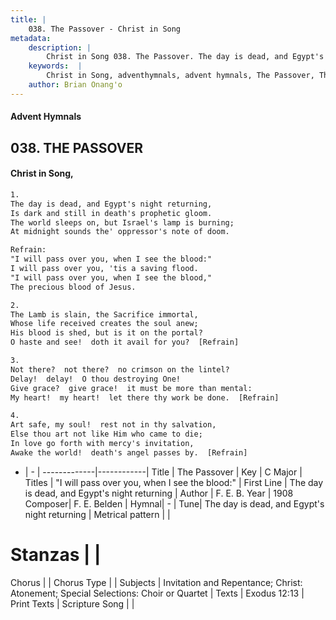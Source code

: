 ```yaml
---
title: |
    038. The Passover - Christ in Song
metadata:
    description: |
        Christ in Song 038. The Passover. The day is dead, and Egypt's night returning, Is dark and still in death's prophetic gloom. The world sleeps on, but Israel's lamp is burning; At midnight sounds the' oppressor's note of doom. 
    keywords:  |
        Christ in Song, adventhymnals, advent hymnals, The Passover, The day is dead, and Egypt's night returning. "I will pass over you, when I see the blood:"
    author: Brian Onang'o
---
```


#### Advent Hymnals
## 038. THE PASSOVER
####  Christ in Song,

```txt
1.
The day is dead, and Egypt's night returning,
Is dark and still in death's prophetic gloom.
The world sleeps on, but Israel's lamp is burning;
At midnight sounds the' oppressor's note of doom.

Refrain:
"I will pass over you, when I see the blood:"
I will pass over you, 'tis a saving flood.
"I will pass over you, when I see the blood,"
The precious blood of Jesus. 

2.
The Lamb is slain, the Sacrifice immortal,
Whose life received creates the soul anew;
His blood is shed, but is it on the portal?
O haste and see!  doth it avail for you?  [Refrain]

3.
Not there?  not there?  no crimson on the lintel?
Delay!  delay!  O thou destroying One!
Give grace?  give grace!  it must be more than mental:
My heart!  my heart!  let there thy work be done.  [Refrain]

4.
Art safe, my soul!  rest not in thy salvation,
Else thou art not like Him who came to die;
In love go forth with mercy's invitation,
Awake the world!  death's angel passes by.  [Refrain]

```

- |   -  |
-------------|------------|
Title | The Passover |
Key | C Major |
Titles | "I will pass over you, when I see the blood:" |
First Line | The day is dead, and Egypt's night returning |
Author | F. E. B.
Year | 1908
Composer| F. E. Belden |
Hymnal|  - |
Tune| The day is dead, and Egypt's night returning |
Metrical pattern | |
# Stanzas |  |
Chorus |  |
Chorus Type |  |
Subjects | Invitation and Repentance; Christ: Atonement; Special Selections: Choir or Quartet |
Texts | Exodus 12:13 |
Print Texts | 
Scripture Song |  |
    
